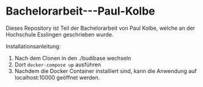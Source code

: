 # Bachelorarbeit---Paul-Kolbe

Dieses Repository ist Teil der Bachelorarbeit von Paul Kolbe, welche an der Hochschule Esslingen geschrieben wurde.

Installationsanleitung:
1. Nach dem Clonen in den ./budibase wechseln
2. Dort ``docker-compose up`` ausführen
3. Nachdem die Docker Container installiert sind, kann die Anwendung auf localhost:10000 geöffnet werden.
